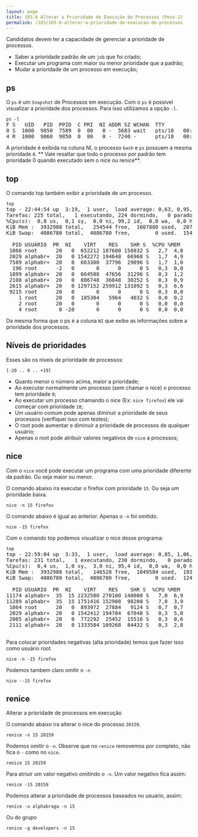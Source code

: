 ```yaml
---
layout: page
title: 103.6 Alterar a Prioridade de Execução de Processos (Peso 2)
permalink: /103/103-6-alterar-a-prioridade-de-execucao-de-processos
---
```


Candidatos devem ter a capacidade de gerenciar a prioridade de processos.


* Saber a prioridade padrão de um `job` que foi criado;
* Executar um programa com maior ou menor prioridade que a padrão;
* Mudar a prioridade de um processo em execução;

## ps

O `ps` é um `Snapshot` de Processos em execução. Com o `ps` é possível visualizar a prioridade dos processos. Para isso utilizamos a opção `-l`.

<pre class="command-line language-bash" data-user="alphabraga" data-host="localhost">
<code>ps -l</code>
F S   UID   PID  PPID  C PRI  NI ADDR SZ WCHAN  TTY          TIME CMD
0 S  1000  9850  7589  0  80   0 -  5683 wait   pts/18   00:00:00 bash
4 R  1000  9860  9850  0  80   0 -  7240 -      pts/18   00:00:00 ps
</pre>

A prioridade é exibida na coluna NI, o processo `bash` e `ps` possuem a mesma prioridade `0`. ** Vale resaltar que todo o processo por padrão tem prioridade 0 quando executado sem o nice ou renice**.


## top

O comando top também exibir a prioridade de um processo.


<pre class="command-line language-bash" data-user="alphabraga" data-host="localhost">
<code>top</code>
top - 22:44:54 up  3:19,  1 user,  load average: 0,63, 0,95, 1,00
Tarefas: 225 total,   1 executando, 224 dormindo,   0 parado,   0 zumbi
%Cpu(s):  0,8 us,  0,1 sy,  0,0 ni, 99,2 id,  0,0 wa,  0,0 hi,  0,0 si,  0,0 st
KiB Mem :  3932988 total,   254544 free,  1607880 used,  2070564 buff/cache
KiB Swap:  4086780 total,  4086780 free,        0 used.  1548744 avail Mem 

  PID USUÁRIO  PR  NI    VIRT    RES    SHR S  %CPU %MEM     TIME+ COMMAND                                                             
 1066 root      20   0  652212 187600 158832 S   2,7  4,8   2:53.38 Xorg                                                                
 2029 alphabr+  20   0 1542272 194640  66968 S   1,7  4,9   2:46.47 compiz                                                              
 7589 alphabr+  20   0  663300  37796  29096 S   1,7  1,0   0:03.77 gnome-terminal-                                                     
  196 root      -2   0       0      0      0 S   0,3  0,0   0:02.17 i915/signal:0                                                       
 1899 alphabr+  20   0  664508  47656  31296 S   0,3  1,2   0:06.60 hud-service                                                         
 2108 alphabr+  20   0  886748  36848  30252 S   0,3  0,9   0:06.60 nm-applet                                                           
 2615 alphabr+  20   0 1297152 259912 131092 S   0,3  6,6   4:54.04 chrome                                                              
 9215 root      20   0       0      0      0 S   0,3  0,0   0:00.22 kworker/1:1                                                         
    1 root      20   0  185304   5964   4032 S   0,0  0,2   0:01.64 systemd                                                             
    2 root      20   0       0      0      0 S   0,0  0,0   0:00.00 kthreadd                                                            
    4 root       0 -20       0      0      0 S   0,0  0,0   0:00.00 kworker/0:0H                 
</pre>


Da mesma forma que o ps é a coluna `NI` que exibe as informações sobre a prioridade dos processos. 


## Níveis de prioridades


Esses são os niveis de prioridade de processos:


	[-20 .. 0 .. +19]


* Quanto menor o número acima, maior a prioridade;
* Ao executar normalmente um processo (sem chamar o nice) o processo tem prioridade `0`;
* Ao executar um processo chamando o nice (Ex: `nice firefox`) ele vai começar com prioridade `10`;
* Um usuário comum pode apenas diminuir a prioridade de seus processos (verifiquei isso com testes);
* O root pode aumentar e diminuir a prioridade de processos de qualquer usuário;
* Apenas o root pode atribuir valores negativos de `nice` a processos;


## nice

Com o `nice` você pode executar um programa com uma prioridade diferente da padrão. Ou seja maior ou menor.

O comando abaixo ira executar o firefox com prioridade `15`. Ou seja um prioridade baixa.

<pre class="command-line language-bash" data-user="alphabraga" data-host="localhost">
<code>nice -n 15 firefox</code>
</pre>

O comando abaixo é igual ao anterior. Apenas o `-n` foi omitido.

<pre class="command-line language-bash" data-user="alphabraga" data-host="localhost">
<code>nice -15 firefox</code>
</pre>


Com o comando top podemos visualizar o nice desse programa:

<pre class="command-line language-bash" data-user="alphabraga" data-host="localhost">
<code>top</code>
top - 22:59:04 up  3:33,  1 user,  load average: 0,85, 1,06, 1,04
Tarefas: 231 total,   1 executando, 230 dormindo,   0 parado,   0 zumbi
%Cpu(s):  0,4 us,  1,0 sy,  3,0 ni, 95,4 id,  0,0 wa,  0,0 hi,  0,2 si,  0,0 st
KiB Mem :  3932988 total,   146528 free,  1849584 used,  1936876 buff/cache
KiB Swap:  4086780 total,  4086780 free,        0 used.  1245840 avail Mem 

  PID USUÁRIO  PR  NI    VIRT    RES    SHR S  %CPU %MEM     TIME+ COMMAND                                                             
11174 alphabr+  35  15 2232580 270100 140000 S   7,0  6,9   0:09.03 firefox                                                             
11289 alphabr+  35  15 1751416 152908  98200 S   7,0  3,9   0:04.59 Web Content                                                         
 1064 root      20   0  893972  27884   9124 S   0,7  0,7   0:03.09 core                                                                
 2029 alphabr+  20   0 1542412 194784  67048 S   0,3  5,0   3:34.21 compiz                                                              
 2085 alphabr+  20   0  772292  25452  15516 S   0,3  0,6   0:11.54 core                                                                
 2111 alphabr+  20   0 1333584 109268  84432 S   0,3  2,8   0:18.05 nautilus      

</pre>

Para colocar prioridades negativas (alta prioridade) temos que fazer isso como usuário root.

<pre class="command-line language-bash" data-user="root" data-host="localhost">
<code>nice -n -15 firefox</code>
</pre>

Podemos tambem claro omitir o `-n`

<pre class="command-line language-bash" data-user="root" data-host="localhost">
<code>nice --15 firefox</code>
</pre>


## renice

Alterar a prioridade de processos em execução

O comando abaixo ira alterar o nice do processo `20159`.

<pre class="command-line language-bash" data-user="root" data-host="localhost">
<code>renice -n 15 20159</code>
</pre>

Podemos omitir o `-n`. Observe que no `renice` removemos por completo, não fica o `-` como no `nice`.

<pre class="command-line language-bash" data-user="root" data-host="localhost">
<code>renice 15 20159</code>
</pre>

Para atriuir um valor negativo omitindo o `-n`. Um valor negativo fica assim:

<pre class="command-line language-bash" data-user="root" data-host="localhost">
<code>renice -15 20159</code>
</pre>


Podemos alterar a prioridade de processos baseados no usuario, assim:

<pre class="command-line language-bash" data-user="root" data-host="localhost">
<code>renice -u alphabraga -n 15</code>
</pre>


Ou do grupo

<pre class="command-line language-bash" data-user="root" data-host="localhost">
<code>renice -g developers -n 15</code>
</pre>